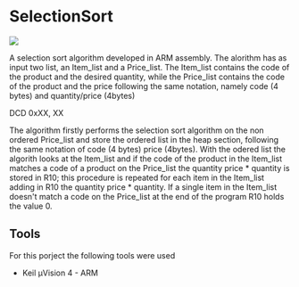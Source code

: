# SelectionSort
![](https://img.shields.io/badge/Development-Stopped-red)

A selection sort algorithm developed in ARM assembly. The alorithm has as input two list, an Item_list and a Price_list. The Item_list contains the code of the product and the desired quantity, while the Price_list contains the code of the product and the price following the same notation, namely code (4 bytes) and quantity/price (4bytes)

DCD 0xXX, XX

The algorithm firstly performs the selection sort algorithm on the non ordered Price_list and store the ordered list in the heap section, following the same notation of code (4 bytes) price (4bytes). With the odered list the algorith looks at the Item_list and if the code of the product in the Item_list matches a code of a product on the Price_list the quantity price * quantity is stored in R10; this procedure is repeated for each item in the Item_list adding in R10 the quantity price * quantity. If a single item in the Item_list doesn't match a code on the Price_list at the end of the program R10 holds the value 0.  

## Tools

For this porject the following tools were used
- Keil µVision 4 - ARM
